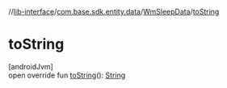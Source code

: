 //[lib-interface](../../../index.md)/[com.base.sdk.entity.data](../index.md)/[WmSleepData](index.md)/[toString](to-string.md)

# toString

[androidJvm]\
open override fun [toString](to-string.md)(): [String](https://kotlinlang.org/api/latest/jvm/stdlib/kotlin/-string/index.html)
